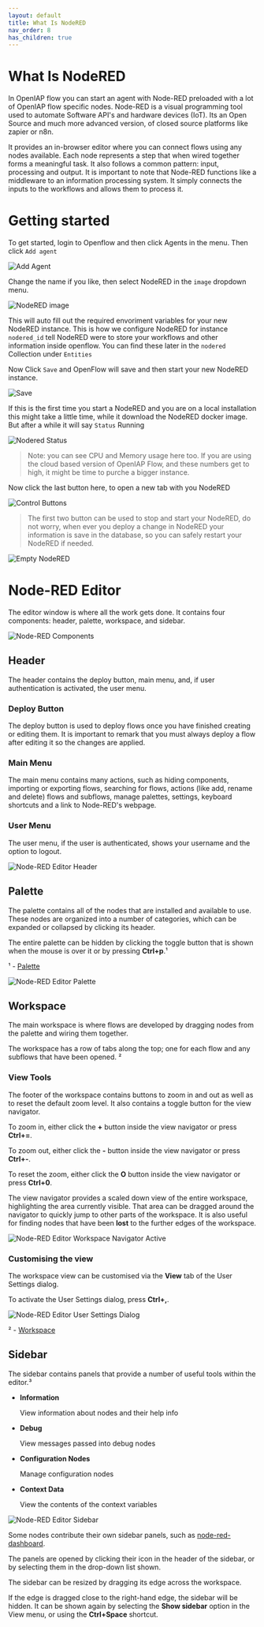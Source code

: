 ```yaml
---
layout: default
title: What Is NodeRED
nav_order: 8
has_children: true
---
```


# What Is NodeRED

In OpenIAP flow you can start an agent with Node-RED preloaded with a lot of OpenIAP flow specific nodes. Node-RED is a visual programming tool used to automate Software API's and hardware devices (IoT). Its an Open Source and much more advanced version, of closed source platforms like zapier or n8n.

It provides an in-browser editor where you can connect flows using any nodes available. Each node represents a step that when wired together forms a meaningful task. It also follows a common pattern: input, processing and output. It is important to note that Node-RED functions like a middleware to an information processing system. It simply connects the inputs to the workflows and allows them to process it. 

# Getting started

To get started, login to Openflow and then click Agents in the menu.
Then click `Add agent`

![Add Agent](add-agent.png)

Change the name if you like, then select NodeRED in the `image` dropdown menu.

![NodeRED image](nodered-image.png)

This will auto fill out the required envoriment variables for your new NodeRED instance. This is how we configure NodeRED for instance `nodered_id` tell NodeRED were to store your workflows and other information inside openflow. You can find these later in the `nodered` Collection under `Entities`

Now Click `Save` and OpenFlow will save and then start your new NodeRED instance.

![Save](save.png)

If this is the first time you start a NodeRED and you are on a local installation this might take a little time, while it download the NodeRED docker image. But after a while it will say `Status` Running

![Nodered Status](nodered-status.png)
> Note: you can see CPU and Memory usage here too. If you are using the cloud based version of OpenIAP Flow, and these numbers get to high, it might be time to purche a bigger instance.

Now click the last button here, to open a new tab with you NodeRED

![Control Buttons](control-buttons.png)

> The first two button can be used to stop and start your NodeRED, do not worry, when ever you deploy a change in NodeRED your information is save in the database, so you can safely restart your NodeRED if needed.

![Empty NodeRED](empty-nodered.png)


# Node-RED Editor

The editor window is where all the work gets done. It contains four components: header, palette, workspace, and sidebar.

![Node-RED Components](../../images/nodered_editor_default_components.png)

## Header

The header contains the deploy button, main menu, and, if user authentication is activated, the user menu.

### Deploy Button

The deploy button is used to deploy flows once you have finished creating or editing them. It is important to remark that you must always deploy a flow after editing it so the changes are applied.

### Main Menu

The main menu contains many actions, such as hiding components, importing or exporting flows, searching for flows, actions (like add, rename and delete) flows and subflows, manage palettes, settings, keyboard shortcuts and a link to Node-RED's webpage.

### User Menu

The user menu, if the user is authenticated, shows your username and the option to logout.

![Node-RED Editor Header](nodered_editor_header.png)

## Palette

The palette contains all of the nodes that are installed and available to use. These nodes are organized into a number of categories, which can be expanded or collapsed by clicking its header.

The entire palette can be hidden by clicking the toggle button that is shown when the mouse is over it or by pressing **Ctrl+p**.¹

¹ - [Palette](https://nodered.org/docs/user-guide/editor/palette/)

![Node-RED Editor Palette](../../images/nodered_editor_palette.png)

## Workspace

The main workspace is where flows are developed by dragging nodes from the palette and wiring them together.

The workspace has a row of tabs along the top; one for each flow and any subflows that have been opened. ²

### View Tools

The footer of the workspace contains buttons to zoom in and out as well as to reset the default zoom level. It also contains a toggle button for the view navigator.

To zoom in, either click the **+** button inside the view navigator or press **Ctrl+=**.

To zoom out, either click the **-** button inside the view navigator or press **Ctrl+-**.

To reset the zoom, either click the **O** button inside the view navigator or press **Ctrl+0**.

The view navigator provides a scaled down view of the entire workspace, highlighting the area currently visible. That area can be dragged around the navigator to quickly jump to other parts of the workspace. It is also useful for finding nodes that have been **lost** to the further edges of the workspace.

![Node-RED Editor Workspace Navigator Active](../../images/node_red_workspace_navigator_active.png)

### Customising the view

The workspace view can be customised via the **View** tab of the User Settings dialog.

To activate the User Settings dialog, press **Ctrl+,**.

![Node-RED Editor User Settings Dialog](../../images/nodered_editor_user_settings_dialog.png)

² - [Workspace](https://nodered.org/docs/user-guide/editor/workspace/)

## Sidebar

The sidebar contains panels that provide a number of useful tools within the editor.³

- **Information**
  
    View information about nodes and their help info

- **Debug**
  
    View messages passed into debug nodes

- **Configuration Nodes**
  
    Manage configuration nodes

- **Context Data**
  
    View the contents of the context variables

![Node-RED Editor Sidebar](../../images/nodered_editor_sidebar.png)

Some nodes contribute their own sidebar panels, such as [node-red-dashboard](https://flows.nodered.org/node/node-red-dashboard).

The panels are opened by clicking their icon in the header of the sidebar, or by selecting them in the drop-down list shown.

The sidebar can be resized by dragging its edge across the workspace.

If the edge is dragged close to the right-hand edge, the sidebar will be hidden. It can be shown again by selecting the **Show sidebar** option in the View menu, or using the **Ctrl+Space** shortcut.
